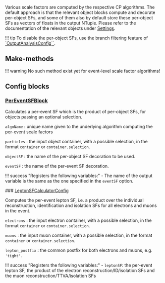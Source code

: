 Various scale factors are computed by the respective CP algorithms. The default approach is that the relevant object blocks compute and decorate per-object SFs, and some of them also by default store these per-object SFs as vectors of floats in the output NTuple. Please refer to the documentation of the relevant objects under [Settings](index.md).

!!! tip
    To disable the per-object SFs, use the branch filtering feature of [`OutputAnalysisConfig``](ntupling.md/#outputanalysisconfig).

## Make-methods

!!! warning
    No such method exist yet for event-level scale factor algorithms!

## Config blocks

### [PerEventSFBlock](https://acode-browser1.usatlas.bnl.gov/lxr/source/athena/PhysicsAnalysis/Algorithms/AsgAnalysisAlgorithms/python/AsgAnalysisConfig.py)

Calculates a per-event SF which is the product of per-object SFs, for objects passing an optional selection.

`algoName`
:   unique name given to the underlying algorithm computing the per-event scale factors

`particles`
:   the input object container, with a possible selection, in the format `container` or `container.selection`.

`objectSF`
:   the name of the per-object SF decoration to be used.

`eventSF`
:   the name of the per-event SF decoration.

!!! success "Registers the following variables:"
    - The name of the output variable is the same as the one specified in the `eventSF` option.

### [LeptonSFCalculatorConfig](https://gitlab.cern.ch/atlasphys-top/reco/TopCPToolkit/-/blob/main/source/TopCPToolkit/python/LeptonSFCalculatorConfig.py)

Computes the per-event lepton SF, i.e. a product over the individual reconstruction, identification and isolation SFs for all electrons and muons in the event.

`electrons`
:   the input electron container, with a possible selection, in the format `container` or `container.selection`.

`muons`
:   the input muon container, with a possible selection, in the format `container` or `container.selection`.

`lepton_postfix`
:   the common postfix for both electrons and muons, e.g. `'tight'`.

!!! success "Registers the following variables:"
    - `leptonSF`: the per-event lepton SF, the product of the electron reconstruction/ID/isolation SFs and the muon reconstruction/TTVA/isolation SFs
